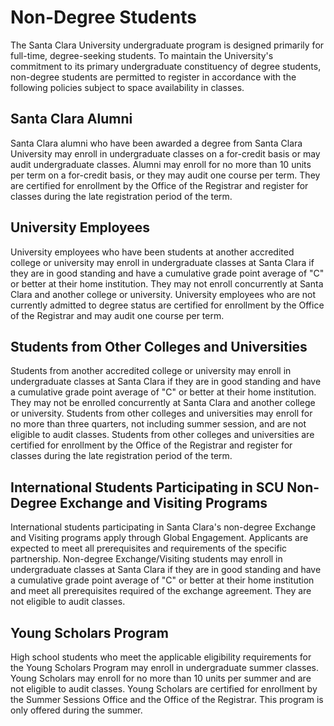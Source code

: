 Non-Degree Students
===================

The Santa Clara University undergraduate program is designed primarily for full-time, degree-seeking students. To maintain the University's commitment to its primary undergraduate constituency of degree students, non-degree students are permitted to register in accordance with the following policies subject to space availability in classes.

Santa Clara Alumni
------------------

Santa Clara alumni who have been awarded a degree from Santa Clara University may enroll in undergraduate classes on a for-credit basis or may audit undergraduate classes. Alumni may enroll for no more than 10 units per term on a for-credit basis, or they may audit one course per term. They are certified for enrollment by the Office of the Registrar and register for classes during the late registration period of the term.

University Employees
--------------------

University employees who have been students at another accredited college or university may enroll in undergraduate classes at Santa Clara if they are in good standing and have a cumulative grade point average of "C" or better at their home institution. They may not enroll concurrently at Santa Clara and another college or university. University employees who are not currently admitted to degree status are certified for enrollment by the Office of the Registrar and may audit one course per term.

Students from Other Colleges and Universities
---------------------------------------------

Students from another accredited college or university may enroll in undergraduate classes at Santa Clara if they are in good standing and have a cumulative grade point average of "C" or better at their home institution. They may not be enrolled concurrently at Santa Clara and another college or university. Students from other colleges and universities may enroll for no more than three quarters, not including summer session, and are not eligible to audit classes. Students from other colleges and universities are certified for enrollment by the Office of the Registrar and register for classes during the late registration period of the term.

International Students Participating in SCU Non-Degree Exchange and Visiting Programs
------------------------------------------------

International students participating in Santa Clara's non-degree Exchange and Visiting programs apply through Global Engagement. Applicants are expected to meet all prerequisites and requirements of the specific partnership. Non-degree Exchange/Visiting students may enroll in undergraduate classes at Santa Clara if they are in good standing and have a cumulative grade point average of "C" or better at their home institution and meet all prerequisites required of the exchange agreement. They are not eligible to audit classes.

Young Scholars Program
----------------------

High school students who meet the applicable eligibility requirements for the Young Scholars Program may enroll in undergraduate summer classes. Young Scholars may enroll for no more than 10 units per summer and are not eligible to audit classes. Young Scholars are certified for enrollment by the Summer Sessions Office and the Office of the Registrar. This program is only offered during the summer.
